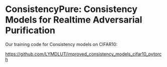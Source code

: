 # ConsistencyPure: Consistency Models for Realtime Adversarial Purification


Our training code for Consistency models on CIFAR10:

https://github.com/LYMDLUT/improved_consistency_models_cifar10_pytorch
